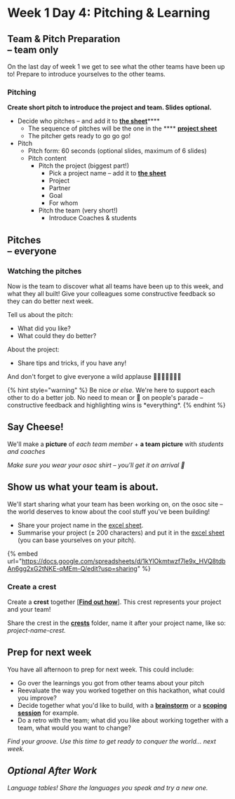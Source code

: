 # Week 1 Day 4: Pitching & Learning

**Team & Pitch Preparation**\
**– team only**
---------------

On the last day of week 1 we get to see what the other teams have been up to! Prepare to introduce yourselves to the other teams.

### Pitching

**Create short pitch  to introduce the project and team. Slides optional.**

* Decide who pitches – and add it to [**the sheet**](https://docs.google.com/spreadsheets/d/1kYlOkmtwzf7le9x\_HVQ8tdbAn6gg2xG2tNKE-qMEm-Q/edit?usp=sharing)****
  * The sequence of pitches will be the one in the **** [**project sheet**](https://docs.google.com/spreadsheets/d/1kYlOkmtwzf7le9x\_HVQ8tdbAn6gg2xG2tNKE-qMEm-Q/edit?usp=sharing)
  * The pitcher gets ready to go go go!
* Pitch
  * Pitch form: 60 seconds (optional slides, maximum of 6 slides)
  * Pitch content
    * Pitch the project (biggest part!)
      * Pick a project name – add it to [**the sheet**](https://docs.google.com/spreadsheets/d/1kYlOkmtwzf7le9x\_HVQ8tdbAn6gg2xG2tNKE-qMEm-Q/edit?usp=sharing)
      * Project
      * Partner
      * Goal
      * For whom
    * Pitch the team (very short!)
      * Introduce Coaches & students

Pitches\
– everyone
----------

### Watching the pitches

Now is the team to discover what all teams have been up to this week, and what they all built! Give your colleagues some constructive feedback so they can do better next week.

Tell us about the pitch:

* What did you like?
* What could they do better?

About the project:

* Share tips and tricks, if you have any!

And don't forget to give everyone a wild applause 👏🦁👏🦁👏🦁👏

{% hint style="warning" %}
Be nice _or else._ We're here to support each other to do a better job. No need to mean or 💩 on people's parade – constructive feedback and highlighting wins is \*everything\*.
{% endhint %}

## Say Cheese!

We'll make a **picture** of _each team member_ + **a team picture** with _students and coaches_

_Make sure you wear your osoc shirt – you'll get it on arrival 🌈_

## Show us what your team is about.

We'll start sharing what your team has been working on, on the osoc site – the world deserves to know about the cool stuff you've been building!

* Share your project name in the [excel sheet](https://docs.google.com/spreadsheets/d/1kYlOkmtwzf7le9x\_HVQ8tdbAn6gg2xG2tNKE-qMEm-Q/edit?usp=sharing).
* Summarise your project (± 200 characters) and put it in the [excel sheet](https://docs.google.com/spreadsheets/d/1kYlOkmtwzf7le9x\_HVQ8tdbAn6gg2xG2tNKE-qMEm-Q/edit?usp=sharing) (you can base yourselves on your pitch).

{% embed url="https://docs.google.com/spreadsheets/d/1kYlOkmtwzf7le9x_HVQ8tdbAn6gg2xG2tNKE-qMEm-Q/edit?usp=sharing" %}

### **Create a crest**

Create a **crest** together \[[**Find out how**](https://help.osoc.be/global/how-to-create-crests)]. This crest represents your project and your team!

Share the crest in the [**crests**](https://drive.google.com/drive/folders/11O6Qzy3T\_wn9rBI8jF2rCqluWarcgs\_v?usp=sharing) folder, name it after your project name, like so: _project-name-crest._

## Prep for next week

You have all afternoon to prep for next week. This could include:

* Go over the learnings you got from other teams about your pitch
* Reevaluate the way you worked together on this hackathon, what could you improve?
* Decide together what you'd like to build, with a [**brainstorm**](https://help.osoc.be/global/coaches/the-coaching-job/how-to-manage-a-team#3-brainstorm-ideas-2-bonus-adaptions) or a [**scoping session**](https://help.osoc.be/global/coaches/the-coaching-job/how-to-manage-a-team#how-to-do-a-scoping-session) for example.
* Do a retro with the team; what did you like about working together with a team, what would you want to change?

_Find your groove. Use this time to get ready to conquer the world... next week._

## _Optional After Work_

_Language tables! Share the languages you speak and try a new one._
